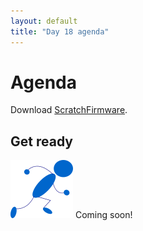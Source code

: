 ```yaml
---
layout: default
title: "Day 18 agenda"
---
```


# Agenda

Download  [ScratchFirmware](http://ycpcs.github.io/fys100-fall2016/labs/S4AFirmware16.zip).


## Get ready

<img class="parimg" alt="Get ready" src="img/getready.png"> Coming soon!

<div style="clear: both;"></div>
